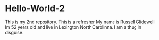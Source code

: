 # Hello-World-2
This is my 2nd repository. This is a refresher
My name is Russell Glidewell Im 52 years old and live in Lexington North Carolinna. I am a thug in disguise.

